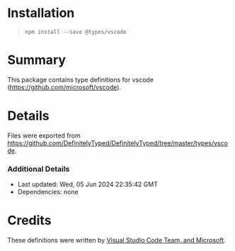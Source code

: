# Installation
> `npm install --save @types/vscode`

# Summary
This package contains type definitions for vscode (https://github.com/microsoft/vscode).

# Details
Files were exported from https://github.com/DefinitelyTyped/DefinitelyTyped/tree/master/types/vscode.

### Additional Details
 * Last updated: Wed, 05 Jun 2024 22:35:42 GMT
 * Dependencies: none

# Credits
These definitions were written by [Visual Studio Code Team, and Microsoft](https://github.com/microsoft).
